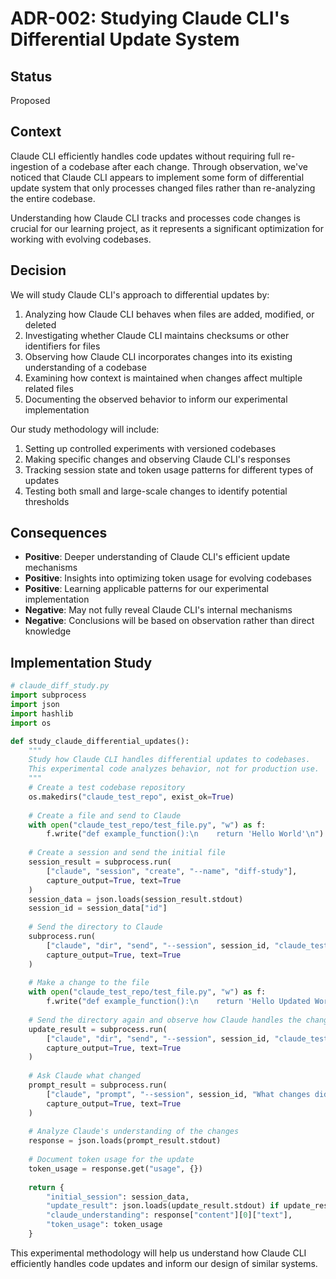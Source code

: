 # ADR-002: Studying Claude CLI's Differential Update System

## Status
Proposed

## Context
Claude CLI efficiently handles code updates without requiring full re-ingestion of a codebase after each change. Through observation, we've noticed that Claude CLI appears to implement some form of differential update system that only processes changed files rather than re-analyzing the entire codebase.

Understanding how Claude CLI tracks and processes code changes is crucial for our learning project, as it represents a significant optimization for working with evolving codebases.

## Decision
We will study Claude CLI's approach to differential updates by:

1. Analyzing how Claude CLI behaves when files are added, modified, or deleted
2. Investigating whether Claude CLI maintains checksums or other identifiers for files
3. Observing how Claude CLI incorporates changes into its existing understanding of a codebase
4. Examining how context is maintained when changes affect multiple related files
5. Documenting the observed behavior to inform our experimental implementation

Our study methodology will include:
1. Setting up controlled experiments with versioned codebases
2. Making specific changes and observing Claude CLI's responses
3. Tracking session state and token usage patterns for different types of updates
4. Testing both small and large-scale changes to identify potential thresholds

## Consequences
- **Positive**: Deeper understanding of Claude CLI's efficient update mechanisms
- **Positive**: Insights into optimizing token usage for evolving codebases
- **Positive**: Learning applicable patterns for our experimental implementation
- **Negative**: May not fully reveal Claude CLI's internal mechanisms
- **Negative**: Conclusions will be based on observation rather than direct knowledge

## Implementation Study

```python
# claude_diff_study.py
import subprocess
import json
import hashlib
import os

def study_claude_differential_updates():
    """
    Study how Claude CLI handles differential updates to codebases.
    This experimental code analyzes behavior, not for production use.
    """
    # Create a test codebase repository
    os.makedirs("claude_test_repo", exist_ok=True)
    
    # Create a file and send to Claude
    with open("claude_test_repo/test_file.py", "w") as f:
        f.write("def example_function():\n    return 'Hello World'\n")
    
    # Create a session and send the initial file
    session_result = subprocess.run(
        ["claude", "session", "create", "--name", "diff-study"],
        capture_output=True, text=True
    )
    session_data = json.loads(session_result.stdout)
    session_id = session_data["id"]
    
    # Send the directory to Claude
    subprocess.run(
        ["claude", "dir", "send", "--session", session_id, "claude_test_repo"],
        capture_output=True, text=True
    )
    
    # Make a change to the file
    with open("claude_test_repo/test_file.py", "w") as f:
        f.write("def example_function():\n    return 'Hello Updated World'\n\ndef new_function():\n    pass\n")
    
    # Send the directory again and observe how Claude handles the change
    update_result = subprocess.run(
        ["claude", "dir", "send", "--session", session_id, "claude_test_repo"],
        capture_output=True, text=True
    )
    
    # Ask Claude what changed
    prompt_result = subprocess.run(
        ["claude", "prompt", "--session", session_id, "What changes did you notice in the code?"],
        capture_output=True, text=True
    )
    
    # Analyze Claude's understanding of the changes
    response = json.loads(prompt_result.stdout)
    
    # Document token usage for the update
    token_usage = response.get("usage", {})
    
    return {
        "initial_session": session_data,
        "update_result": json.loads(update_result.stdout) if update_result.stdout else None,
        "claude_understanding": response["content"][0]["text"],
        "token_usage": token_usage
    }
```

This experimental methodology will help us understand how Claude CLI efficiently handles code updates and inform our design of similar systems.